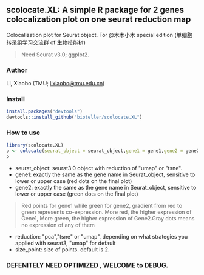 ## scolocate.XL: A simple R package for 2 genes colocalization plot on one seurat reduction map

Colocalization plot for Seurat object. For @木木小木 special edition (单细胞转录组学习交流群 of 生物技能树)

> Need Seurat v3.0; ggplot2.


### Author
Li, Xiaobo (TMU; lixiaobo@tmu.edu.cn)


### Install  
```R
install.packages("devtools")
devtools::install_github("bioteller/scolocate.XL")
```

### How to use
```R
library(scolocate.XL)
p <- colocate(seurat_object = seurat_object,gene1 = gene1,gene2 = gene2,...)
p
```
* seurat_object: seurat3.0 object with reduction of "umap" or "tsne".
* gene1: exactly the same as the gene name in Seurat_object, sensitive to lower or upper case (red dots on the final plot)
* gene2: exactly the same as the gene name in Seurat_object, sensitive to lower or upper case (green dots on the final plot)
> Red points for gene1 while green for gene2, gradient from red to green represents co-expression. More red, the higher expression of Gene1, More green, the higher expression of Gene2.Gray dots means no expression of any of them
* reduction: "pca","tsne" or "umap", depending on what strategies you applied with seurat3,  "umap" for default
* size_point: size of points. default is 2.

### DEFENITELY NEED OPTIMIZED , WELCOME to DEBUG.
